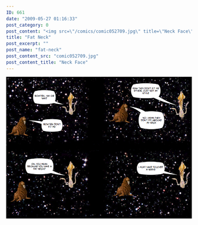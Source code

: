 ```yaml
---
ID: 661
date: "2009-05-27 01:16:33"
post_category: 0
post_content: "<img src=\"/comics/comic052709.jpg\" title=\"Neck Face\" />"
title: "Fat Neck"
post_excerpt: ""
post_name: "fat-neck"
post_content_src: "comic052709.jpg"
post_content_title: "Neck Face"
---
```



[![Neck Face](/comics-hi-res/comic052709.jpg)](/comics-hi-res/comic052709.jpg)
